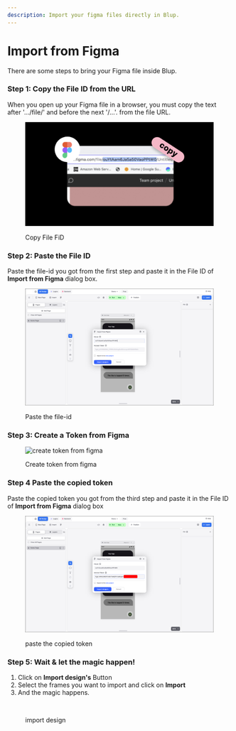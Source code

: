 ```yaml
---
description: Import your figma files directly in Blup.
---
```


# Import from Figma

There are some steps to bring your Figma file inside Blup.

### **Step 1: Copy the File ID from the URL**

When you open up your Figma file in a browser, you must copy the text after '.../file/' and before the next '/...'. from the file URL.

<figure><img src=".gitbook/assets/figma_copy_file_id.png" alt="copy file id from figma file url"><figcaption><p>Copy File FiD</p></figcaption></figure>

### Step 2: Paste the File ID

Paste the file-id you got from the first step and paste it in the File ID of  **Import from Figma** dialog box.

<figure><img src=".gitbook/assets/figma_paste_file_id.png" alt="paste file-id"><figcaption><p>Paste the file-id</p></figcaption></figure>

### Step 3: Create a Token from Figma

<figure><img src=".gitbook/assets/figma_copy_token.gif" alt="create token from figma"><figcaption><p>Create token from figma</p></figcaption></figure>

### Step 4 Paste the copied token

Paste the copied token you got from the third step and paste it in the File ID of  **Import from Figma** dialog box

<figure><img src=".gitbook/assets/figma_paste_token.png" alt="paste the copied token"><figcaption><p>paste the copied token</p></figcaption></figure>

### Step 5: Wait & let the magic happen!

1. Click on **Import design's** Button
2. Select the frames you want to import and click on **Import**
3. And the magic happens.

<figure><img src=".gitbook/assets/figma_import.gif" alt=""><figcaption><p>import design</p></figcaption></figure>

